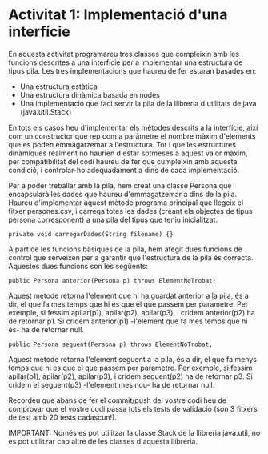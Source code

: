 # Activitat 1: Implementació d'una interfície

En aquesta activitat programareu tres classes que compleixin amb les funcions descrites a una interfície per a implementar una estructura de tipus pila. Les tres implementacions que haureu de fer estaran basades en:

* Una estructura estàtica
* Una estructura dinàmica basada en nodes
* Una implementació que faci servir la pila de la llibreria d'utilitats de java (java.util.Stack)

En tots els casos heu d'implementar els mètodes descrits a la interfície, així com un constructor que rep com a paràmetre el nombre màxim d'elements que es poden emmagatzemar a l'estructura. Tot i que les estructures dinàmiques realment no haurien d'estar sotmeses a aquest valor màxim, per compatibilitat del codi haureu de fer que cumpleixin amb aquesta condició, i controlar-ho adequadament a dins de cada implementació.

Per a poder treballar amb la pila, hem creat una classe Persona que encapsularà les dades que haureu d'emmagatzemar a dins de la pila. Haureu d'implementar aquest mètode programa principal que llegeix el fitxer persones.csv, i carrega totes les dades (creant els objectes de tipus persona corresponent) a una pila del tipus que teniu inicialitzat.

    private void carregarDades(String filename) {}

A part de les funcions bàsiques de la pila, hem afegit dues funcions de control que serveixen per a garantir que l'estructura de la pila és correcta. Aquestes dues funcions son les següents:

	public Persona anterior(Persona p) throws ElementNoTrobat;
Aquest metode retorna l'element que hi ha guardat anterior a la pila, és a dir, el que fa mes temps que hi es que el que passem per parametre. Per exemple, si fessim apilar(p1), apilar(p2), apilar(p3), i cridem anterior(p2) ha de retornar p1. Si cridem anterior(p1) -l'element que fa mes temps que hi és- ha de retornar null.

    public Persona seguent(Persona p) throws ElementNoTrobat;
Aquest metode retorna l'element seguent a la pila, és a dir, el que fa menys temps que hi es que el que passem per parametre. Per exemple, si fessim apilar(p1), apilar(p2), apilar(p3), i cridem seguent(p2) ha de retornar p3. Si cridem el seguent(p3) -l'element mes nou- ha de retornar null.

Recordeu que abans de fer el commit/push del vostre codi heu de comprovar que el vostre codi passa tots els tests de validació (son 3 fitxers de test amb 20 tests cadascun!).

IMPORTANT: Només es pot utilitzar la classe Stack de la llibreria java.util, no es pot utilitzar cap altre de les classes d'aquesta llibreria.

